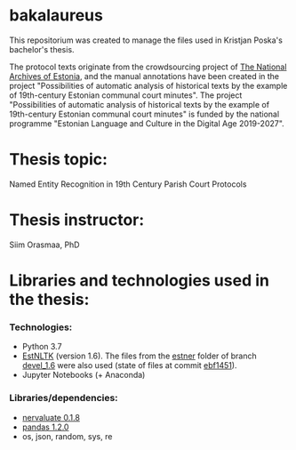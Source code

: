 # bakalaureus

This repositorium was created to manage the files used in Kristjan Poska's bachelor's thesis.

The protocol texts originate from the crowdsourcing project of [The National Archives of Estonia](https://www.ra.ee/vallakohtud/), and the manual annotations have been created in the project "Possibilities of automatic analysis of historical texts by the example of 19th-century Estonian communal court minutes". The project "Possibilities of automatic analysis of historical texts by the example of 19th-century Estonian communal court minutes" is funded by the national programme "Estonian Language and Culture in the Digital Age 2019-2027". 

# Thesis topic: 
Named Entity Recognition in 19th Century Parish Court Protocols

# Thesis instructor:
Siim Orasmaa, PhD

# Libraries and technologies used in the thesis:

### Technologies:
- Python 3.7
- [EstNLTK](https://github.com/estnltk/estnltk/tree/master) (version 1.6). The files from the [estner](https://github.com/estnltk/estnltk/tree/devel_1.6/estnltk/taggers/estner) folder of branch [devel_1.6](https://github.com/estnltk/estnltk/tree/devel_1.6) were also used (state of files at commit [ebf1451](https://github.com/estnltk/estnltk/commit/ebf1451e69a2327502021e50571e318af1852ab2#diff-ebc8422f5e537e04a286bc2df0c9c830311f142c0494a47d42878097723d26ea)).
- Jupyter Notebooks (+ Anaconda)

### Libraries/dependencies:
- [nervaluate 0.1.8](https://pypi.org/project/nervaluate/)
- [pandas 1.2.0](https://pandas.pydata.org/)
- os, json, random, sys, re
